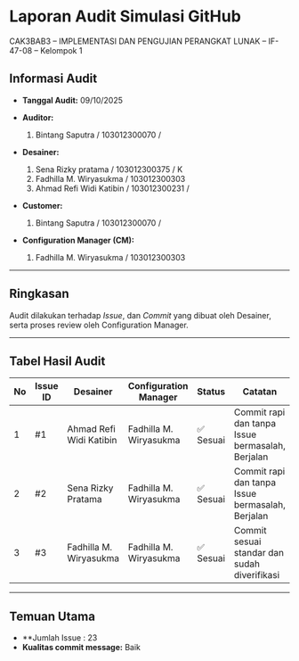 # Laporan Audit Simulasi GitHub
CAK3BAB3 – IMPLEMENTASI DAN PENGUJIAN PERANGKAT LUNAK – IF-47-08 – Kelompok 1

## Informasi Audit
- **Tanggal Audit:** 09/10/2025  

- **Auditor:**  
  1. Bintang Saputra / 103012300070 / 

- **Desainer:**  
  1. Sena Rizky pratama / 103012300375 / K
  2. Fadhilla M. Wiryasukma / 103012300303 
  3. Ahmad Refi Widi Katibin / 103012300231  / 

- **Customer:**  
  1. Bintang Saputra / 103012300070 / 

- **Configuration Manager (CM):**  
  1.  Fadhilla M. Wiryasukma / 103012300303 


---

## Ringkasan
Audit dilakukan terhadap *Issue*,  dan *Commit* yang dibuat oleh Desainer, serta proses review oleh Configuration Manager.

---

## Tabel Hasil Audit

| No | Issue ID |Desainer | Configuration Manager | Status | Catatan |
|----|-----------|-------------|------------------------|---------|----------|
| 1  | #1        | Ahmad Refi Widi Katibin | Fadhilla M. Wiryasukma | ✅ Sesuai | Commit rapi dan tanpa Issue bermasalah, Berjalan |
| 2  | #2        | Sena Rizky Pratama | Fadhilla M. Wiryasukma | ✅ Sesuai | Commit rapi dan tanpa Issue bermasalah, Berjalan |
| 3  | #3        | Fadhilla M. Wiryasukma | Fadhilla M. Wiryasukma| ✅ Sesuai | Commit sesuai standar dan sudah diverifikasi |


---

## Temuan Utama
- **Jumlah Issue : 23
- **Kualitas commit message:** Baik
